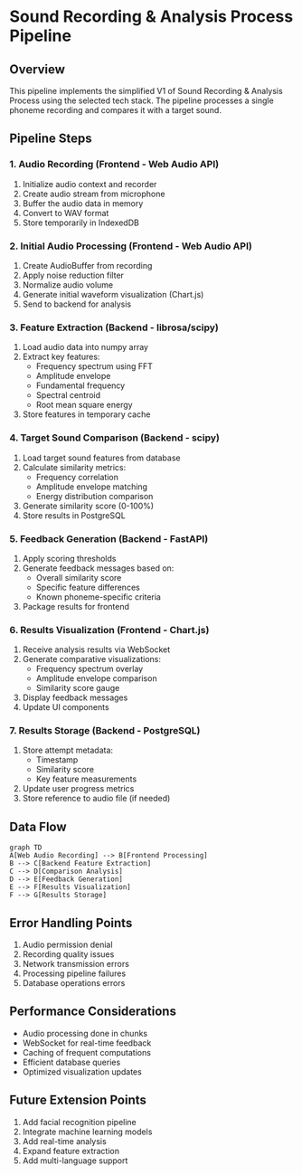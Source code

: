 # Sound Recording & Analysis Process Pipeline

## Overview
This pipeline implements the simplified V1 of Sound Recording & Analysis Process using the selected tech stack. The pipeline processes a single phoneme recording and compares it with a target sound.

## Pipeline Steps

### 1. Audio Recording (Frontend - Web Audio API)
1. Initialize audio context and recorder
2. Create audio stream from microphone
3. Buffer the audio data in memory
4. Convert to WAV format
5. Store temporarily in IndexedDB

### 2. Initial Audio Processing (Frontend - Web Audio API)
1. Create AudioBuffer from recording
2. Apply noise reduction filter
3. Normalize audio volume
4. Generate initial waveform visualization (Chart.js)
5. Send to backend for analysis

### 3. Feature Extraction (Backend - librosa/scipy)
1. Load audio data into numpy array
2. Extract key features:
   - Frequency spectrum using FFT
   - Amplitude envelope
   - Fundamental frequency
   - Spectral centroid
   - Root mean square energy
3. Store features in temporary cache

### 4. Target Sound Comparison (Backend - scipy)
1. Load target sound features from database
2. Calculate similarity metrics:
   - Frequency correlation
   - Amplitude envelope matching
   - Energy distribution comparison
3. Generate similarity score (0-100%)
4. Store results in PostgreSQL

### 5. Feedback Generation (Backend - FastAPI)
1. Apply scoring thresholds
2. Generate feedback messages based on:
   - Overall similarity score
   - Specific feature differences
   - Known phoneme-specific criteria
3. Package results for frontend

### 6. Results Visualization (Frontend - Chart.js)
1. Receive analysis results via WebSocket
2. Generate comparative visualizations:
   - Frequency spectrum overlay
   - Amplitude envelope comparison
   - Similarity score gauge
3. Display feedback messages
4. Update UI components

### 7. Results Storage (Backend - PostgreSQL)
1. Store attempt metadata:
   - Timestamp
   - Similarity score
   - Key feature measurements
2. Update user progress metrics
3. Store reference to audio file (if needed)

## Data Flow 
```mermaid
graph TD
A[Web Audio Recording] --> B[Frontend Processing]
B --> C[Backend Feature Extraction]
C --> D[Comparison Analysis]
D --> E[Feedback Generation]
E --> F[Results Visualization]
F --> G[Results Storage]
```

## Error Handling Points
1. Audio permission denial
2. Recording quality issues
3. Network transmission errors
4. Processing pipeline failures
5. Database operations errors

## Performance Considerations
- Audio processing done in chunks
- WebSocket for real-time feedback
- Caching of frequent computations
- Efficient database queries
- Optimized visualization updates

## Future Extension Points
1. Add facial recognition pipeline
2. Integrate machine learning models
3. Add real-time analysis
4. Expand feature extraction
5. Add multi-language support